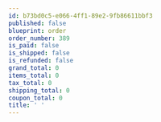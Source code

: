 ```yaml
---
id: b73bd0c5-e066-4ff1-89e2-9fb86611bbf3
published: false
blueprint: order
order_number: 389
is_paid: false
is_shipped: false
is_refunded: false
grand_total: 0
items_total: 0
tax_total: 0
shipping_total: 0
coupon_total: 0
title: ' '
---
```

